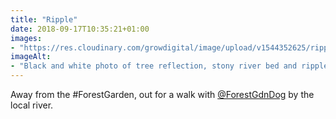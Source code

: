 ```yaml
---
title: "Ripple"
date: 2018-09-17T10:35:21+01:00
images: 
- "https://res.cloudinary.com/growdigital/image/upload/v1544352625/ripple-44722376371.jpg"
imageAlt: 
- "Black and white photo of tree reflection, stony river bed and ripple"
---
```


Away from the #ForestGarden, out for a walk with [@ForestGdnDog](https://twitter.com/forestgdndog) by the local river. 

